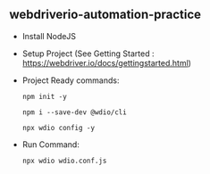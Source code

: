 ## webdriverio-automation-practice ##

- Install NodeJS 
- Setup Project (See Getting Started : https://webdriver.io/docs/gettingstarted.html)

- Project Ready commands:
	
	`npm init -y`

	`npm i --save-dev @wdio/cli`
	
	`npx wdio config -y`
	
- Run Command:
	
	`npx wdio wdio.conf.js`

